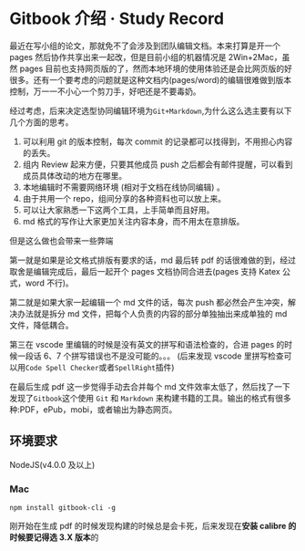 # Gitbook 介绍 · Study Record

最近在写小组的论文，那就免不了会涉及到团队编辑文档。本来打算是开一个 pages 然后协作共享出来一起改，但是目前小组的机器情况是 2Win+2Mac，虽然 pages 目前也支持网页版的了，然而本地环境的使用体验还是会比网页版的好很多。还有一个要考虑的问题就是这种文档内\(pages/word\)的编辑很难做到版本控制，万一一不小心一个剪刀手，好吧还是不要毒奶。

经过考虑，后来决定选型协同编辑环境为`Git+Markdown`,为什么这么选主要有以下几个方面的思考。

1. 可以利用 git 的版本控制，每次 commit 的记录都可以找得到，不用担心内容的丢失。
2. 组内 Review 起来方便，只要其他成员 push 之后都会有邮件提醒，可以看到成员具体改动的地方在哪里。
3. 本地编辑时不需要网络环境 \(相对于文档在线协同编辑\) 。
4. 由于共用一个 repo，组间分享的各种资料也可以放上来。
5. 可以让大家熟悉一下这两个工具，上手简单而且好用。
6. md 格式的写作让大家更加关注内容本身，而不用太在意排版。

但是这么做也会带来一些弊端

第一就是如果是论文格式排版有要求的话，md 最后转 pdf 的话很难做的到，经过取舍是编辑完成后，最后一起开个 pages 文档协同合进去\(pages 支持 Katex 公式，word 不行\)。

第二就是如果大家一起编辑一个 md 文件的话，每次 push 都必然会产生冲突，解决办法就是拆分 md 文件，把每个人负责的内容的部分单独抽出来成单独的 md 文件，降低耦合。

第三在 vscode 里编辑的时候是没有英文的拼写和语法检查的，合进 pages 的时候一段话 6、7 个拼写错误也不是没可能的。。。 \(后来发现 vscode 里拼写检查可以用`Code Spell Checker`或者`SpellRight`插件\)

在最后生成 pdf 这一步觉得手动去合并每个 md 文件效率太低了，然后找了一下发现了`Gitbook`这个使用 `Git` 和 `Markdown` 来构建书籍的工具。输出的格式有很多种:PDF，ePub，mobi，或者输出为静态网页。

## 环境要求 <a id="&#x73AF;&#x5883;&#x8981;&#x6C42;"></a>

NodeJS\(v4.0.0 及以上\)

### Mac <a id="mac"></a>

```text
npm install gitbook-cli -g
```

刚开始在生成 pdf 的时候发现构建的时候总是会卡死，后来发现在**安装 calibre 的时候要记得选 3.X 版本**的

